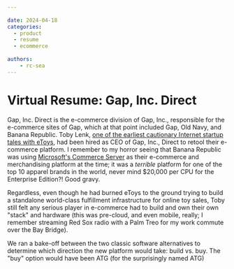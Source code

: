 ```yaml
---
 
date: 2024-04-18
categories:
  - product
  - resume
  - ecommerce
  
authors:
    - rc-sea
---
```

# Virtual Resume: Gap, Inc. Direct

Gap, Inc. Direct is the e-commerce division of Gap, Inc., responsible for the e-commerce sites of Gap, which at that point included Gap, Old Navy, and Banana Republic. Toby Lenk, [one of the earliest cautionary Internet startup tales with eToys](https://www.cnet.com/tech/tech-industry/gap-hires-former-etoys-chief/), had been hired as CEO of Gap, Inc., Direct to retool their e-commerce platform. I remember to my horror seeing that Banana Republic was using [Microsoft's Commerce Server](https://news.microsoft.com/2004/05/17/microsoft-delivers-value-to-customers-with-enhancements-to-microsoft-commerce-server-2002/) as their e-commerce and merchandising platform at the time; it was a *terrible* platform for one of the top 10 apparel brands in the world, never mind $20,000 per CPU for the Enterprise Edition?! Good gravy.

Regardless, even though he had burned eToys to the ground trying to build a standalone world-class fulfillment infrastructure for online toy sales, Toby still felt any serious player in e-commerce had to build and own their own "stack" and hardware (this was pre-cloud, and even mobile, really; I remember streaming Red Sox radio with a Palm Treo for my work commute over the Bay Bridge).

We ran a bake-off between the two classic software alternatives to determine which direction the new platform would take: build vs. buy. The "buy" option would have been ATG (for the surprisingly named ATG)